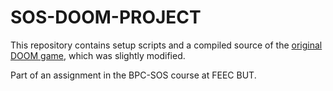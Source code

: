 # SOS-DOOM-PROJECT

This repository contains setup scripts and a compiled source of the [original DOOM game](https://github.com/id-Software/DOOM), which was slightly modified.

Part of an assignment in the BPC-SOS course at FEEC BUT.
